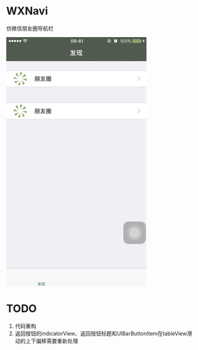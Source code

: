 # WXNavi
仿微信朋友圈导航栏

![](https://github.com/singmiya/WXNavi/blob/master/WXNavi/Resources/wxnavi.gif)

# TODO
1. 代码重构
2. 返回按钮的indicatorView、返回按钮标题和UIBarButtonItem在tableView滑动的上下偏移需要重新处理
